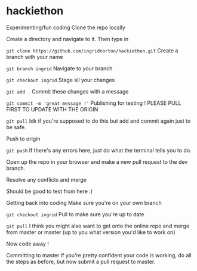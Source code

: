 # hackiethon
Experimenting/fun coding
Clone the repo locally

Create a directory and navigate to it. Then type in

`git clone https://github.com/ingridnorton/hackiethon.git`
Create a branch with your name

`git branch ingrid`
Navigate to your branch

`git checkout ingrid`
Stage all your changes

`git add .`
Commit these changes with a message

`git commit -m 'great message !'`
Publishing for testing !
PLEASE PULL FIRST TO UPDATE WITH THE ORIGIN

`git pull`
Idk if you're supposed to do this but add and commit again just to be safe.

Push to origin

`git push`
If there's any errors here, just do what the terminal tells you to do.

Open up the repo in your browser and make a new pull request to the dev branch.

Resolve any conflicts and merge

Should be good to test from here :)

Getting back into coding
Make sure you're on your own branch

`git checkout ingrid`
Pull to make sure you're up to date

`git pull`
I think you might also want to get onto the online repo and merge from master or master (up to you what version you'd like to work on)

Now code away !

Committing to master
If you're pretty confident your code is working, do all the steps as before, but now submit a pull request to master.

